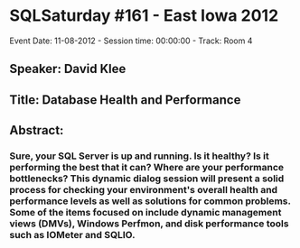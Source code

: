 # SQLSaturday #161 - East Iowa 2012
Event Date: 11-08-2012 - Session time: 00:00:00 - Track: Room 4
## Speaker: David Klee
## Title: Database Health and Performance
## Abstract:
### Sure, your SQL Server is up and running. Is it healthy? Is it performing the best that it can? Where are your performance bottlenecks? This dynamic dialog session will present a solid process for checking your environment's overall health and performance levels as well as solutions for common problems. Some of the items focused on include dynamic management views (DMVs), Windows Perfmon, and disk performance tools such as IOMeter and SQLIO.
